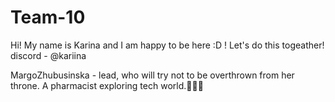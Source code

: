 # Team-10
Hi! My name is Karina and I am happy to be here :D ! Let's do this togeather! discord - @kariina

MargoZhubusinska - lead, who will try not to be overthrown from her throne. A pharmacist exploring tech world.👑👩‍⚕️
